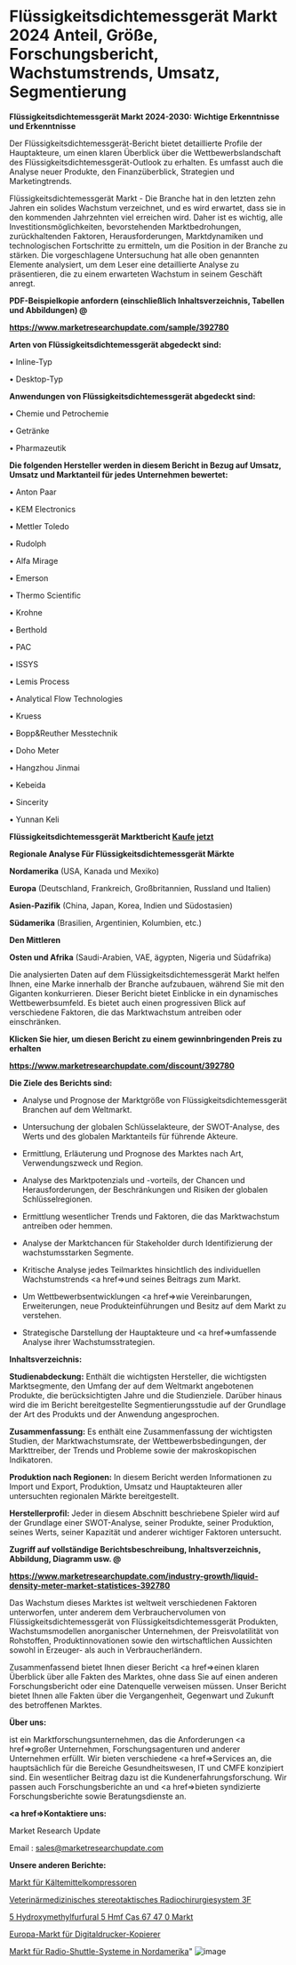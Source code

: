 # Flüssigkeitsdichtemessgerät Markt 2024 Anteil, Größe, Forschungsbericht, Wachstumstrends, Umsatz, Segmentierung

<strong>Flüssigkeitsdichtemessgerät Markt 2024-2030: Wichtige Erkenntnisse und Erkenntnisse</strong>

Der Flüssigkeitsdichtemessgerät-Bericht bietet detaillierte Profile der Hauptakteure, um einen klaren Überblick über die Wettbewerbslandschaft des Flüssigkeitsdichtemessgerät-Outlook zu erhalten. Es umfasst auch die Analyse neuer Produkte, den Finanzüberblick, Strategien und Marketingtrends.

Flüssigkeitsdichtemessgerät Markt - Die Branche hat in den letzten zehn Jahren ein solides Wachstum verzeichnet, und es wird erwartet, dass sie in den kommenden Jahrzehnten viel erreichen wird. Daher ist es wichtig, alle Investitionsmöglichkeiten, bevorstehenden Marktbedrohungen, zurückhaltenden Faktoren, Herausforderungen, Marktdynamiken und technologischen Fortschritte zu ermitteln, um die Position in der Branche zu stärken. Die vorgeschlagene Untersuchung hat alle oben genannten Elemente analysiert, um dem Leser eine detaillierte Analyse zu präsentieren, die zu einem erwarteten Wachstum in seinem Geschäft anregt.



<strong><b>PDF-Beispielkopie anfordern (einschließlich Inhaltsverzeichnis, Tabellen und Abbildungen) @ </b></strong>

<strong><a href=https://www.marketresearchupdate.com/sample/392780>

<strong>https://www.marketresearchupdate.com/sample/392780</u></a></strong></strong>



<strong>Arten von Flüssigkeitsdichtemessgerät abgedeckt sind:</strong>

• Inline-Typ

• Desktop-Typ



<strong>Anwendungen von Flüssigkeitsdichtemessgerät abgedeckt sind:</strong>

• Chemie und Petrochemie

• Getränke

• Pharmazeutik



<strong>Die folgenden Hersteller werden in diesem Bericht in Bezug auf Umsatz, Umsatz und Marktanteil für jedes Unternehmen bewertet:</strong>

• Anton Paar

• KEM Electronics

• Mettler Toledo

• Rudolph

• Alfa Mirage

• Emerson

• Thermo Scientific

• Krohne

• Berthold

• PAC

• ISSYS

• Lemis Process

• Analytical Flow Technologies

• Kruess

• Bopp&Reuther Messtechnik

• Doho Meter

• Hangzhou Jinmai

• Kebeida

• Sincerity

• Yunnan Keli



<strong>Flüssigkeitsdichtemessgerät Marktbericht <a href=https://www.marketresearchupdate.com/buynow/392780>Kaufe jetzt</a></strong>



<strong>Regionale Analyse Für Flüssigkeitsdichtemessgerät Märkte</strong>



<strong>Nordamerika</strong> (USA, Kanada und Mexiko)



<strong>Europa</strong> (Deutschland, Frankreich, Großbritannien, Russland und Italien)



<strong>Asien-Pazifik</strong> (China, Japan, Korea, Indien und Südostasien)



<strong>Südamerika</strong> (Brasilien, Argentinien, Kolumbien, etc.)



<strong>Den Mittleren</strong> 

<strong>Osten und Afrika</strong> (Saudi-Arabien, VAE, ägypten, Nigeria und Südafrika)

Die analysierten Daten auf dem Flüssigkeitsdichtemessgerät Markt helfen Ihnen, eine Marke innerhalb der Branche aufzubauen, während Sie mit den Giganten konkurrieren. Dieser Bericht bietet Einblicke in ein dynamisches Wettbewerbsumfeld. Es bietet auch einen progressiven Blick auf verschiedene Faktoren, die das Marktwachstum antreiben oder einschränken.



<strong>Klicken Sie hier, um diesen Bericht zu einem gewinnbringenden Preis zu erhalten
</strong>

<strong><a href=https://www.marketresearchupdate.com/discount/392780>https://www.marketresearchupdate.com/discount/392780</b></u></strong></a>



<strong>Die Ziele des Berichts sind:</strong>

- Analyse und Prognose der Marktgröße von Flüssigkeitsdichtemessgerät Branchen auf dem Weltmarkt.

- Untersuchung der globalen Schlüsselakteure, der SWOT-Analyse, des Werts und des globalen Marktanteils für führende Akteure.

- Ermittlung, Erläuterung und Prognose des Marktes nach Art, Verwendungszweck und Region.

- Analyse des Marktpotenzials und -vorteils, der Chancen und Herausforderungen, der Beschränkungen und Risiken der globalen Schlüsselregionen.

- Ermittlung wesentlicher Trends und Faktoren, die das Marktwachstum antreiben oder hemmen.

- Analyse der Marktchancen für Stakeholder durch Identifizierung der wachstumsstarken Segmente.

- Kritische Analyse jedes Teilmarktes hinsichtlich des individuellen Wachstumstrends <a href=>und</a> seines Beitrags zum Markt.

- Um Wettbewerbsentwicklungen <a href=>wie</a> Vereinbarungen, Erweiterungen, neue Produkteinführungen und Besitz auf dem Markt zu verstehen.

- Strategische Darstellung der Hauptakteure und <a href=>umfas</a>sende Analyse ihrer Wachstumsstrategien.



<strong>Inhaltsverzeichnis:</strong>



<strong>Studienabdeckung:</strong> Enthält die wichtigsten Hersteller, die wichtigsten Marktsegmente, den Umfang der auf dem Weltmarkt angebotenen Produkte, die berücksichtigten Jahre und die Studienziele. Darüber hinaus wird die im Bericht bereitgestellte Segmentierungsstudie auf der Grundlage der Art des Produkts und der Anwendung angesprochen.



<strong>Zusammenfassung:</strong> Es enthält eine Zusammenfassung der wichtigsten Studien, der Marktwachstumsrate, der Wettbewerbsbedingungen, der Markttreiber, der Trends und Probleme sowie der makroskopischen Indikatoren.



<strong>Produktion nach Regionen:</strong> In diesem Bericht werden Informationen zu Import und Export, Produktion, Umsatz und Hauptakteuren aller untersuchten regionalen Märkte bereitgestellt.



<strong>Herstellerprofil:</strong> Jeder in diesem Abschnitt beschriebene Spieler wird auf der Grundlage einer SWOT-Analyse, seiner Produkte, seiner Produktion, seines Werts, seiner Kapazität und anderer wichtiger Faktoren untersucht.



<strong><b>Zugriff auf vollständige Berichtsbeschreibung, Inhaltsverzeichnis, Abbildung, Diagramm usw. @ </b></strong>

<strong><a href=https://www.marketresearchupdate.com/industry-growth/liquid-density-meter-market-statistices-392780>https://www.marketresearchupdate.com/industry-growth/liquid-density-meter-market-statistices-392780</a></strong>

Das Wachstum dieses Marktes ist weltweit verschiedenen Faktoren unterworfen, unter anderem dem Verbrauchervolumen von Flüssigkeitsdichtemessgerät von Flüssigkeitsdichtemessgerät Produkten, Wachstumsmodellen anorganischer Unternehmen, der Preisvolatilität von Rohstoffen, Produktinnovationen sowie den wirtschaftlichen Aussichten sowohl in Erzeuger- als auch in Verbraucherländern.

Zusammenfassend bietet Ihnen dieser Bericht <a href=>einen</a> klaren Überblick über alle Fakten des Marktes, ohne dass Sie auf einen anderen Forschungsbericht oder eine Datenquelle verweisen müssen. Unser Bericht bietet Ihnen alle Fakten über die Vergangenheit, Gegenwart und Zukunft des betroffenen Marktes.



<strong>Über uns:</strong>

 ist ein Marktforschungsunternehmen, das die Anforderungen <a href=>großer</a> Unternehmen, Forschungsagenturen und anderer Unternehmen erfüllt. Wir bieten verschiedene <a href=>Services</a> an, die hauptsächlich für die Bereiche Gesundheitswesen, IT und CMFE konzipiert sind. Ein wesentlicher Beitrag dazu ist die Kundenerfahrungsforschung. Wir passen auch Forschungsberichte an und <a href=>bieten</a> syndizierte Forschungsberichte sowie Beratungsdienste an.



<strong><a href=>Kontaktiere uns:</a></strong>

Market Research Update

Email : sales@marketresearchupdate.com



<strong>Unsere anderen Berichte:</strong>

<a href=https://www.linkedin.com/pulse/refrigerant-compressor-market-size-analysis>Markt für Kältemittelkompressoren</a>

<a href=https://www.linkedin.com/pulse/veterinary-stereotactic-radiosurgery-system-3f>Veterinärmedizinisches stereotaktisches Radiochirurgiesystem 3F</a>

<a href=https://www.linkedin.com/pulse/5-hydroxymethylfurfural-5-hmf-cas-67-47-0-market-3f>5 Hydroxymethylfurfural 5 Hmf Cas 67 47 0 Markt</a>

<a href=https://www.linkedin.com/pulse/europe-digital-printer-copier-market-2023-pointing-capture>Europa-Markt für Digitaldrucker-Kopierer</a>

<a href=https://www.linkedin.com/pulse/north-america-radio-shuttle-system-market-2023-rvrvf/>Markt für Radio-Shuttle-Systeme in Nordamerika</a>"
![image](https://github.com/Gayatrikarjule/Market-Analysis-360/assets/97346546/63abc892-dbb9-4a3b-a7db-0bca74c63d14)
